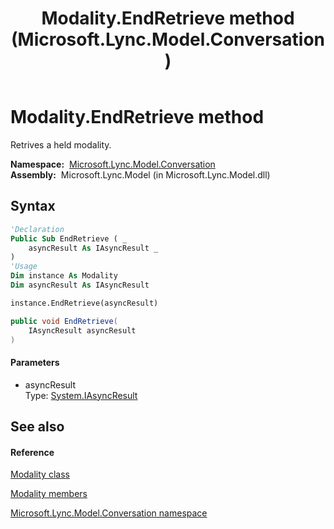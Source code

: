 ﻿---
title: Modality.EndRetrieve method  (Microsoft.Lync.Model.Conversation)
TOCTitle: 'EndRetrieve method '
ms:assetid: M:Microsoft.Lync.Model.Conversation.Modality.EndRetrieve(System.IAsyncResult)_DI_3_UC_OCS14MrefLyncWPF
ms:mtpsurl: https://msdn.microsoft.com/en-us/library/microsoft.lync.model.conversation.modality.endretrieve(v=office.15)
ms:contentKeyID: 48590522
ms.date: 07/28/2014
mtps_version: v=office.15
f1_keywords:
- Microsoft.Lync.Model.Conversation.Modality.EndRetrieve
dev_langs:
- CSharp
- JScript
- VB
- other
---

# Modality.EndRetrieve method

Retrives a held modality.

**Namespace:**  [Microsoft.Lync.Model.Conversation](microsoft-lync-model-conversation-namespace_2.md)  
**Assembly:**  Microsoft.Lync.Model (in Microsoft.Lync.Model.dll)

## Syntax

``` vb
'Declaration
Public Sub EndRetrieve ( _
    asyncResult As IAsyncResult _
)
'Usage
Dim instance As Modality
Dim asyncResult As IAsyncResult

instance.EndRetrieve(asyncResult)
```

``` csharp
public void EndRetrieve(
    IAsyncResult asyncResult
)
```

#### Parameters

  - asyncResult  
    Type: [System.IAsyncResult](http://msdn2.microsoft.com/en-us/library/ft8a6455)  

## See also

#### Reference

[Modality class](modality-class-microsoft-lync-model-conversation_2.md)

[Modality members](modality-members-microsoft-lync-model-conversation_2.md)

[Microsoft.Lync.Model.Conversation namespace](microsoft-lync-model-conversation-namespace_2.md)

